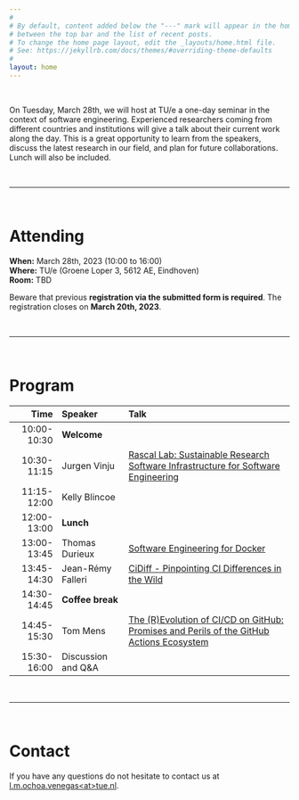 ```yaml
---
#
# By default, content added below the "---" mark will appear in the home page
# between the top bar and the list of recent posts.
# To change the home page layout, edit the _layouts/home.html file.
# See: https://jekyllrb.com/docs/themes/#overriding-theme-defaults
#
layout: home
---
```


<br>

On Tuesday, March 28th, we will host at TU/e a one-day seminar in the context of software engineering. Experienced researchers coming from different countries and institutions will give a talk about their current work along the day. This is a great opportunity to learn from the speakers, discuss the latest research in our field, and plan for future collaborations. Lunch will also be included.

<br>

<hr style="color:#F0F0F0" />

<br>

# Attending

  <b>When:</b> March 28th, 2023 (10:00 to 16:00)<br>
  <b>Where:</b> TU/e (Groene Loper 3, 5612 AE, Eindhoven) <br>
  <b>Room:</b> TBD
  <br>
  <p>Beware that previous <b>registration via the submitted form is required</b>. The registration closes on <b>March 20th, 2023</b>.</p>

<br>

<hr style="color:#F0F0F0" />

<br>

# Program

| Time | Speaker | Talk |
|--:|:--|:--|
| 10:00-10:30 | **Welcome** | |
| 10:30-11:15 | Jurgen Vinju | [Rascal Lab: Sustainable Research Software Infrastructure for Software Engineering](/sweng-seminar/jurgen-vinju/) |
| 11:15-12:00 | Kelly Blincoe | |
| 12:00-13:00 | **Lunch** | |
| 13:00-13:45 | Thomas Durieux | [Software Engineering for Docker](/sweng-seminar/thomas-durieux/) |
| 13:45-14:30 | Jean-Rémy Falleri | [CiDiff - Pinpointing CI Differences in the Wild](/sweng-seminar/jean-remy-falleri/) |
| 14:30-14:45 | **Coffee break** | |
| 14:45-15:30 | Tom Mens | [The (R)Evolution of CI/CD on GitHub: Promises and Perils of the GitHub Actions Ecosystem](/sweng-seminar/tom-mens/)
| 15:30-16:00 | Discussion and Q&amp;A | |

<br>

<hr style="color:#F0F0F0" />

<br>

# Contact

If you have any questions do not hesitate to contact us at <a href = "mailto: l.m.ochoa.venegas@tue.nl">l.m.ochoa.venegas&lt;at&gt;tue.nl</a>.

<br>
